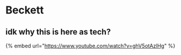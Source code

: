 # Beckett

## idk why this is here as tech?

{% embed url="https://www.youtube.com/watch?v=ghV5otAzlHg" %}
